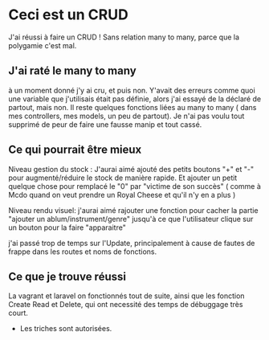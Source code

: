 # Ceci est un CRUD

J'ai réussi à faire un CRUD ! Sans relation many to many, parce que la polygamie c'est mal.
## J'ai raté le many to many
à un moment donné j'y ai cru, et puis non.  Y'avait des erreurs comme quoi une variable que j'utilisais était pas définie, alors j'ai essayé de la déclaré de partout, mais non.
Il reste quelques fonctions liées au many to many ( dans mes controllers, mes models, un peu de partout).
Je n'ai pas voulu tout supprimé de peur de faire une fausse manip et tout cassé.

## Ce qui pourrait être mieux

Niveau gestion du stock :   J'aurai aimé ajouté des petits boutons "+" et "-" pour augmenté/réduire le stock de manière rapide. Et ajouter un petit quelque chose pour remplacé le "0" par "victime de son succès" ( comme à Mcdo quand on veut prendre un Royal Cheese et qu'il n'y en a plus )
 
 Niveau rendu visuel: j'aurai aimé rajouter une fonction pour cacher la partie "ajouter un ablum/instrument/genre" jusqu'à ce que l'utilisateur clique sur un bouton pour la faire "apparaitre"

j'ai passé trop de temps sur l'Update, principalement à cause de fautes de frappe dans les routes et noms de fonctions.

## Ce que je trouve réussi

La vagrant et laravel on fonctionnés tout de suite, ainsi que les fonction Create Read et Delete, qui ont necessité des temps de débuggage très court.

* Les triches sont autorisées.
